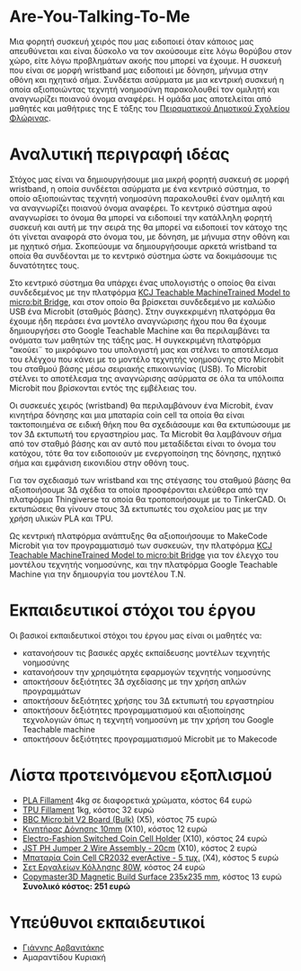 
# Are-You-Talking-To-Me
Μια φορητή συσκευή χειρός που μας ειδοποιεί όταν κάποιος μας απευθύνεται και είναι δύσκολο να τον ακούσουμε είτε λόγω θορύβου στον χώρο, είτε λόγω προβλημάτων ακοής που μπορεί να έχουμε. Η συσκευή που είναι σε μορφή wristband μας ειδοποιεί με δόνηση, μήνυμα στην οθόνη και ηχητικό σήμα. Συνδέεται ασύρματα με μια κεντρική συσκευή η οποία αξιοποιώντας τεχνητή νοημοσύνη παρακολουθεί τον ομιλητή και αναγνωρίζει ποιανού όνομα αναφέρει. Η ομάδα μας αποτελείται από μαθητές και μαθήτριες της E τάξης του [Πειραματικού Δημοτικού Σχολείου Φλώρινας](https://ppf.edu.gr/). 
# Αναλυτική περιγραφή ιδέας
Στόχος μας είναι να δημιουργήσουμε μια μικρή φορητή συσκευή σε μορφή wristband, η οποία συνδέεται ασύρματα με ένα κεντρικό σύστημα, το οποίο αξιοποιώντας τεχνητή νοημοσύνη παρακολουθεί έναν ομιλητή και να αναγνωρίζει ποιανού όνομα αναφέρει. Το κεντρικό σύστημα αφού αναγνωρίσει το όνομα θα μπορεί να ειδοποιεί την κατάλληλη φορητή συσκευή και αυτή με την σειρά της θα μπορεί να ειδοποιεί τον κάτοχο της ότι γίνεται αναφορά στο όνομα του, με δόνηση, με μήνυμα στην οθόνη και με ηχητικό σήμα. Σκοπεύουμε να δημιουργήσουμε αρκετά wristband τα οποία θα συνδέονται με το κεντρικό σύστημα ώστε να δοκιμάσουμε τις δυνατότητες τους.

Στο κεντρικό σύστημα θα υπάρχει ένας υπολογιστής ο οποίος θα είναι συνδεδεμένος με την πλατφόρμα [KCJ Teachable MachineTrained Model to micro:bit Bridge](https://apps.kidscodejeunesse.org/ml_to_mb_bridge/), και στον οποίο θα βρίσκεται συνδεδεμένο με καλώδιο USB ένα Microbit (σταθμός βάσης). Στην συγκεκριμένη πλατφόρμα θα έχουμε ήδη περάσει ένα μοντέλο αναγνώρισης ήχου που θα έχουμε δημιουργήσει στο Google Teachable Machine και θα περιλαμβάνει τα ονόματα των μαθητών της τάξης μας. Η συγκεκριμένη πλατφόρμα "ακούει¨ το μικρόφωνο του υπολογιστή μας και στέλνει το αποτέλεσμα του ελέγχου που κάνει με το μοντέλο τεχνητής νοημοσύνης στο Microbit του σταθμού βάσης μέσω σειριακής επικοινωνίας (USB). Το Microbit στέλνει το αποτέλεσμα της αναγνώρισης ασύρματα σε όλα τα υπόλοιπα Microbit που βρίσκονται εντός της εμβέλειας του.

Οι συσκευές χειρός (wristband) θα περιλαμβάνουν ένα Microbit, έναν κινητήρα δόνησης και μια μπαταρία coin cell τα οποία θα είναι τακτοποιημένα σε ειδική θήκη που θα σχεδιάσουμε και θα εκτυπώσουμε με τον 3Δ εκτυπωτή του εργαστηρίου μας. Τα Microbit θα λαμβάνουν σήμα από τον σταθμό βάσης και αν αυτό που μεταδίδεται είναι το όνομα του κατόχου, τότε θα τον ειδοποιούν με ενεργοποίηση της δόνησης, ηχητικό σήμα και εμφάνιση εικονιδίου στην οθόνη τους. 

Για τον σχεδιασμό των wristband και της στέγασης του σταθμού βάσης θα αξιοποιήσουμε 3Δ σχέδια τα οποία προσφέρονται ελεύθερα από την πλατφόρμα Thingiverse τα οποία θα τροποποιήσουμε με το TinkerCAD. Οι εκτυπώσεις θα γίνουν στους 3Δ εκτυπωτές του σχολείου μας με την χρήση υλικών PLA και TPU. 

Ως κεντρική πλατφόρμα ανάπτυξης θα αξιοποιήσουμε το MakeCode Microbit για τον προγραμματισμό των συσκευών, την πλατφόρμα [KCJ Teachable MachineTrained Model to micro:bit Bridge](https://apps.kidscodejeunesse.org/ml_to_mb_bridge/) για τον έλεγχο του μοντέλου τεχνητής νοημοσύνης, και την πλατφόρμα Google Teachable Machine για την δημιουργία του μοντέλου Τ.Ν.

# Eκπαιδευτικοί στόχοι του έργου
Οι βασικοί εκπαιδευτικοί στόχοι του έργου μας είναι οι μαθητές να:
 - κατανοήσουν τις βασικές αρχές εκπαίδευσης μοντέλων τεχνητής νοημοσύνης
 - κατανοήσουν την χρησιμότητα εφαρμογών τεχνητής νοημοσύνης
 - αποκτήσουν δεξιότητες 3Δ σχεδίασης με την χρήση απλών προγραμμάτων
 - αποκτήσουν δεξιότητες χρήσης του 3Δ εκτυπωτή του εργαστηρίου
 - αποκτήσουν δεξιότητες προγραμματισμού και αξιοποίησης τεχνολογιών όπως η τεχνητή νοημοσύνη με την χρήση του Google Teachable machine
 - αποκτήσουν δεξιότητες προγραμματισμού Microbit με το Makecode
# Λίστα προτεινόμενου εξοπλισμού
 - [PLA Fillament](https://grobotronics.com/creality-cr-pla-filament-1.75mm-1kg-grey.html) 4kg σε διαφορετικά χρώματα, κόστος 64 ευρώ
 - [TPU Fillament](https://grobotronics.com/3d-printer-filament-devil-tpu-1.75mm-white-1kg.html) 1kg, κόστος 32 ευρώ
 - [BBC Micro:bit V2 Board (Bulk)](https://grobotronics.com/bbc-micro-bit-v2-board-bulk.html) (X5), κόστος 75 ευρώ
 - [Κινητήρας Δόνησης 10mm](https://grobotronics.com/vibration-motor-1029.html) (X10), κόστος 12 ευρώ
 - [Electro-Fashion Switched Coin Cell Holder](https://grobotronics.com/electro-fashion-switched-coin-cell-holder.html) (X10), κόστος 24 ευρώ
 - [JST PH Jumper 2 Wire Assembly - 20cm](https://grobotronics.com/jst-jumper-2-wire-assembly-20cm.html) (X10), κόστος 2 ευρώ
 - [Μπαταρία Coin Cell CR2032 everActive - 5 τμχ.](https://grobotronics.com/mpataria-coin-cell-cr2032-everactive-5pcs.html) (X4), κόστος 5 ευρώ
 - [Σετ Εργαλείων Κόλλησης 80W](https://grobotronics.com/soldering-tool-set-80w-12pcs.html), κόστος 24 ευρώ
 - [Copymaster3D Magnetic Build Surface 235x235 mm](https://grobotronics.com/copymaster3d-magnetic-build-surface-235x235-mm.html), κόστος 13 ευρώ
**Συνολικό κόστος: 251 ευρώ**
# Υπεύθυνοι εκπαιδευτικοί
 - [Γιάννης Αρβανιτάκης](https://ioarvanit.gr/)
 - Αμαραντίδου Κυριακή
